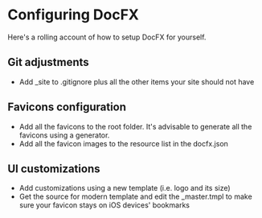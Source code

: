 # Configuring DocFX

Here's a rolling account of how to setup DocFX for yourself.

## Git adjustments
- Add _site to .gitignore plus all the other items your site should not have

## Favicons configuration
- Add all the favicons to the root folder.  It's advisable to generate all the favicons using a generator.
- Add all the favicon images to the resource list in the docfx.json

## UI customizations
- Add customizations using a new template (i.e. logo and its size)
- Get the source for modern template and edit the _master.tmpl to make sure your favicon stays on iOS devices' bookmarks
